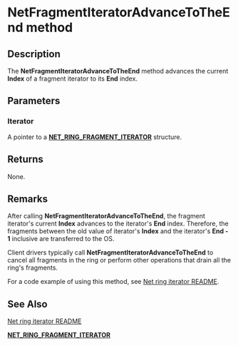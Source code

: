 # NetFragmentIteratorAdvanceToTheEnd method


## Description



The **NetFragmentIteratorAdvanceToTheEnd** method advances the current **Index** of a fragment iterator to its **End** index.

## Parameters

### Iterator

A pointer to a [**NET_RING_FRAGMENT_ITERATOR**](net_ring_fragment_iterator.md) structure.

## Returns

None.

## Remarks

After calling **NetFragmentIteratorAdvanceToTheEnd**, the fragment iterator's current **Index** advances to the iterator's **End** index. Therefore, the fragments between the old value of iterator's **Index** and the iterator's **End - 1** inclusive are transferred to the OS.

Client drivers typically call **NetFragmentIteratorAdvanceToTheEnd** to cancel all fragments in the ring or perform other operations that drain all the ring's fragments.

For a code example of using this method, see [Net ring iterator README](readme.md).

## See Also

[Net ring iterator README](readme.md)

[**NET_RING_FRAGMENT_ITERATOR**](net_ring_fragment_iterator.md)
